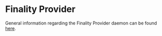 # Finality Provider

General information regarding the Finality Provider daemon can be found
[here](https://github.com/babylonlabs-io/finality-provider/blob/main/README.md).


